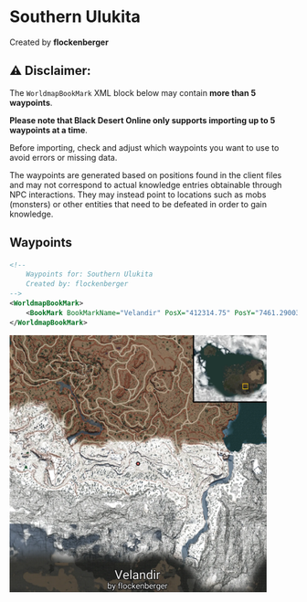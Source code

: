 # Southern Ulukita
Created by **flockenberger**

## ⚠️ Disclaimer:
The `WorldmapBookMark` XML block below may contain **more than 5 waypoints**.

**Please note that Black Desert Online only supports importing up to 5 waypoints at a time**.

Before importing, check and adjust which waypoints you want to use to avoid errors or missing data.

The waypoints are generated based on positions found in the client files and may not correspond to actual knowledge entries obtainable through NPC interactions.
They may instead point to locations such as mobs (monsters) or other entities that need to be defeated in order to gain knowledge.

## Waypoints
```xml
<!--
    Waypoints for: Southern Ulukita
    Created by: flockenberger
-->
<WorldmapBookMark>
    <BookMark BookMarkName="Velandir" PosX="412314.75" PosY="7461.2900390625" PosZ="-404125.53125" />
</WorldmapBookMark>
```

<img src="./Southern Ulukita_Velandir_Preview.webp" width="450"/> 
